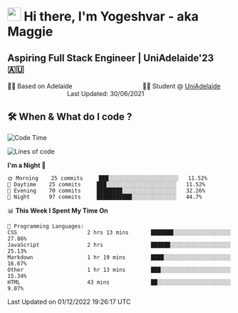 <h1><img src="https://emojis.slackmojis.com/emojis/images/1531849430/4246/blob-sunglasses.gif?1531849430" width="30"/> Hi there, I'm Yogeshvar - aka Maggie</h1>

## Aspiring Full Stack Engineer | UniAdelaide'23 🇦🇺  
🏂🏻  Based on Adelaide &nbsp;&nbsp;&nbsp;&nbsp;&nbsp;&nbsp;&nbsp;&nbsp;&nbsp;&nbsp;&nbsp;&nbsp;&nbsp;&nbsp;&nbsp;&nbsp;&nbsp;&nbsp;&nbsp;&nbsp;&nbsp;&nbsp;&nbsp;&nbsp;&nbsp;&nbsp;&nbsp;&nbsp;&nbsp;&nbsp;&nbsp;&nbsp;&nbsp;&nbsp;&nbsp;&nbsp;&nbsp;&nbsp;&nbsp;👨‍💻 Student @ [UniAdelaide](https://www.adelaide.edu.au)   &nbsp;&nbsp;&nbsp;&nbsp;&nbsp;&nbsp;&nbsp;&nbsp;&nbsp;&nbsp;&nbsp;&nbsp;&nbsp;&nbsp;&nbsp;&nbsp;&nbsp;&nbsp;&nbsp;&nbsp;&nbsp;&nbsp;&nbsp;&nbsp;&nbsp;&nbsp;&nbsp;&nbsp;&nbsp;&nbsp;&nbsp;&nbsp; &nbsp;Last Updated: 30/06/2021

## 🛠 When & What do I code ?  

<!--START_SECTION:waka-->
![Code Time](http://img.shields.io/badge/Code%20Time-1%2C852%20hrs%2031%20mins-blue)

![Lines of code](https://img.shields.io/badge/From%20Hello%20World%20I%27ve%20Written-2%20Million%20lines%20of%20code-blue)

**I'm a Night 🦉** 

```text
🌞 Morning    25 commits     ███░░░░░░░░░░░░░░░░░░░░░░   11.52% 
🌆 Daytime    25 commits     ███░░░░░░░░░░░░░░░░░░░░░░   11.52% 
🌃 Evening    70 commits     ████████░░░░░░░░░░░░░░░░░   32.26% 
🌙 Night      97 commits     ███████████░░░░░░░░░░░░░░   44.7%

```


📊 **This Week I Spent My Time On** 

```text
💬 Programming Languages: 
CSS                      2 hrs 13 mins       ███████░░░░░░░░░░░░░░░░░░   27.86% 
JavaScript               2 hrs               ██████░░░░░░░░░░░░░░░░░░░   25.13% 
Markdown                 1 hr 19 mins        ████░░░░░░░░░░░░░░░░░░░░░   16.67% 
Other                    1 hr 13 mins        ███░░░░░░░░░░░░░░░░░░░░░░   15.34% 
HTML                     43 mins             ██░░░░░░░░░░░░░░░░░░░░░░░   9.07%

```


 Last Updated on 01/12/2022 19:26:17 UTC
<!--END_SECTION:waka-->
